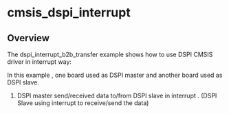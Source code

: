 # cmsis_dspi_interrupt

## Overview
The dspi_interrupt_b2b_transfer example shows how to use DSPI CMSIS driver in interrupt way:

In this example , one board used as DSPI master and another board used as DSPI slave.

1. DSPI master send/received data to/from DSPI slave in interrupt . (DSPI Slave using interrupt to receive/send the data)
